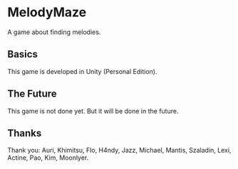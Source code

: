 MelodyMaze
==========

A game about finding melodies.

## Basics
This game is developed in Unity (Personal Edition).

## The Future
This game is not done yet. But it will be done in the future.

## Thanks
Thank you: Auri, Khimitsu, Flo, H4ndy, Jazz, Michael, Mantis, Szaladin, Lexi, Actine, Pao, Kim, Moonlyer.